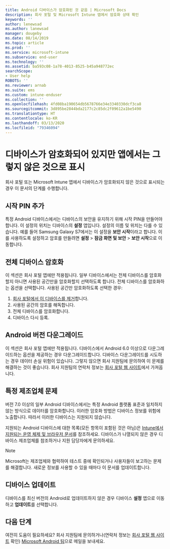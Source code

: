 ```yaml
---
title: Android 디바이스가 암호화된 것 같음 | Microsoft Docs
description: 회사 포털 및 Microsoft Intune 앱에서 암호화 상태 확인
keywords: ''
author: lenewsad
ms.author: lanewsad
manager: dougeby
ms.date: 08/14/2019
ms.topic: article
ms.prod: ''
ms.service: microsoft-intune
ms.subservice: end-user
ms.technology: ''
ms.assetid: ba593c08-1a78-4013-8525-b45a948772ec
searchScope:
- User help
ROBOTS: ''
ms.reviewer: arnab
ms.suite: ems
ms.custom: intune-enduser
ms.collection: ''
ms.openlocfilehash: 4fd08ba190654db5678766e34e3340330dcf3ca8
ms.sourcegitcommit: 3d895be2844bda2177c2c85dc2f09612a1be5490
ms.translationtype: HT
ms.contentlocale: ko-KR
ms.lasthandoff: 03/13/2020
ms.locfileid: "79346094"
---
```

# <a name="device-encrypted-but-apps-say-otherwise"></a>디바이스가 암호화되어 있지만 앱에서는 그렇지 않은 것으로 표시

회사 포털 또는 Microsoft Intune 앱에서 디바이스가 암호화되지 않은 것으로 표시되는 경우 이 문서의 단계를 수행합니다.  

## <a name="add-a-startup-pin"></a>시작 PIN 추가

특정 Android 디바이스에서는 디바이스의 보안을 유지하기 위해 시작 PIN을 만들어야 합니다. 이 설정의 위치는 디바이스의 **설정** 앱입니다. 설정의 이름 및 위치는 다를 수 있습니다. 예를 들어 Samsung Galaxy S7에서는 이 설정을 **보안 시작**이라고 합니다. 이를 사용하도록 설정하고 암호를 만들려면 **설정** > **잠금 화면 및 보안** > **보안 시작**으로 이동합니다.  

## <a name="encrypt-the-entire-device"></a>전체 디바이스 암호화

이 섹션은 회사 포털 앱에만 적용됩니다. 일부 디바이스에서는 전체 디바이스를 암호화할지 아니면 사용된 공간만을 암호화할지 선택하도록 합니다. 전체 디바이스를 암호화하는 옵션을 선택합니다. 사용된 공간만 암호화하도록 선택한 경우:

1. [회사 포털에서 이 디바이스를 제거](unenroll-your-device-from-intune-android.md)합니다.
2. 사용된 공간의 암호를 해독합니다.  
3. 전체 디바이스를 암호화합니다.  
4. 디바이스 다시 등록.  

## <a name="downgrade-your-version-of-android"></a>Android 버전 다운그레이드

이 섹션은 회사 포털 앱에만 적용됩니다. 디바이스에서 Android 6.0 이상으로 다운그레이드하는 옵션을 제공하는 경우 다운그레이드합니다. 디바이스 다운그레이드를 시도하는 경우 데이터 손실 위험이 있습니다. 그렇지 않으면 회사 지원팀에 문의하여 이 문제를 해결하는 것이 좋습니다. 회사 지원팀의 연락처 정보는 [회사 포털 웹 사이트](https://go.microsoft.com/fwlink/?linkid=2010980)에서 가져옵니다.  

## <a name="specific-manufacturer-issues"></a>특정 제조업체 문제

버전 7.0 이상의 일부 Android 디바이스에서는 특정 Android 플랫폼 표준과 일치하지 않는 방식으로 데이터를 암호화합니다. 이러한 암호화 방법은 디바이스 정보를 위험에 노출합니다. 따라서 이러한 디바이스는 지원되지 않습니다.

지원되는 Android 디바이스에 대한 목록(모든 항목이 포함된 것은 아님)은 [Intune에서 지원되는 운영 체제 및 브라우저 문서](https://docs.microsoft.com/intune/fundamentals/supported-devices-browsers#supported-samsung-knox-standard-devices)를 참조하세요. 디바이스가 나열되지 않은 경우 디바이스 제조업체를 참조하거나 지원 담당자에게 문의하세요.

> [!Note]
> Microsoft는 제조업체와 협력하여 테스트 중에 확인되거나 사용자들이 보고하는 문제를 해결합니다. 새로운 정보를 사용할 수 있을 때마다 이 문서를 업데이트합니다.

## <a name="update-devices"></a>디바이스 업데이트

디바이스를 최신 버전의 Android로 업데이트하지 않은 경우 디바이스 **설정** 앱으로 이동하고 **업데이트**를 선택합니다.  

## <a name="next-steps"></a>다음 단계

여전히 도움이 필요하세요? 회사 지원팀에 문의하거나(연락처 정보는 [회사 포털 웹 사이트](https://go.microsoft.com/fwlink/?linkid=2010980) 확인) <a href="mailto:wintunedroidfbk@microsoft.com?subject=I'm having trouble with enrolling my Android device&body=Describe the issue you're experiencing here.">Microsoft Android 팀</a>으로 메일을 보내세요.  
